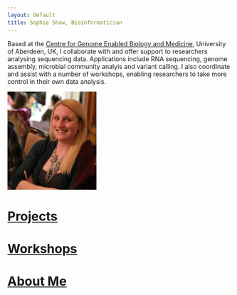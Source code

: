 ```yaml
---
layout: default
title: Sophie Shaw, Bioinformatician
---
```


Based at the [Centre for Genome Enabled Biology and Medicine](http://www.abdn.ac.uk/genomics/), University of Aberdeen, UK, I collaborate with and offer support to researchers analysing sequencing data. Applications include RNA sequencing, genome assembly, microbial community analyis and variant calling. I also coordinate and assist with a number of workshops, enabling researchers to take more control in their own data analysis. 

<align center><img src="./Sophie_Shaw_Photo.jpg" width="200"/></align>

# [Projects](./projects/index.md)
# [Workshops](./workshops/index.md)
# [About Me](./CV/index.md)
